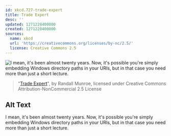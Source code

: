 ```yaml
---
id: xkcd.727-trade-expert
title: Trade Expert
desc: ''
updated: 1271228400000
created: 1271228400000
sources:
  name: xkcd
  url: 'https://creativecommons.org/licenses/by-nc/2.5/'
  license: Creative Commons 2.5
---
```

![I mean, it's been almost twenty years. Now, it's possible you're simply embedding Windows directory paths in your URIs, but in that case you need more than just a short lecture.](https://imgs.xkcd.com/comics/trade_expert.png)
> "[Trade Expert](https://xkcd.com/727/)", by Randall Munroe, licensed under Creative Commons Attribution-NonCommercial 2.5 License

## Alt Text
I mean, it's been almost twenty years. Now, it's possible you're simply embedding Windows directory paths in your URIs, but in that case you need more than just a short lecture.
